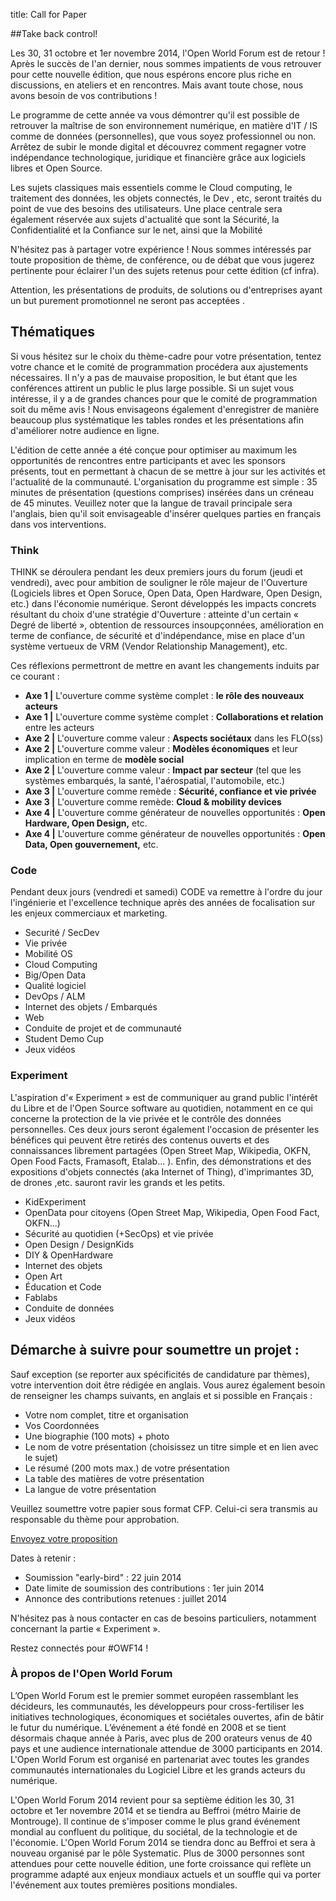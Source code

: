 title: Call for Paper 

##Take back control! 


Les 30, 31 octobre et 1er novembre 2014, l'Open World Forum est de retour ! Après le succès de l'an dernier, nous sommes impatients de vous retrouver pour cette nouvelle édition, que nous espérons encore plus riche en discussions, en ateliers et en rencontres. Mais avant toute chose, nous avons besoin de vos contributions !

Le programme de cette année va vous démontrer qu'il est possible de retrouver la maîtrise de son environnement numérique, en matière d'IT / IS comme de données (personnelles), que vous soyez professionnel ou non. Arrêtez de subir le monde digital et découvrez comment regagner votre indépendance technologique, juridique et financière grâce aux logiciels libres et Open Source.

Les sujets classiques mais essentiels comme le Cloud computing, le traitement des données, les objets connectés, le Dev , etc, seront traités du point de vue des besoins des utilisateurs. Une place centrale sera également réservée aux sujets d'actualité que sont la Sécurité, la Confidentialité et la Confiance sur le net, ainsi que la Mobilité

N'hésitez pas à partager votre expérience ! Nous sommes intéressés par toute proposition de thème, de conférence, ou de débat que vous jugerez pertinente pour éclairer l'un des sujets retenus pour cette édition (cf infra).

Attention, les présentations de produits, de solutions ou d'entreprises ayant un but purement promotionnel ne seront pas acceptées .

## Thématiques

Si vous hésitez sur le choix du thème-cadre pour votre présentation, tentez votre chance et le comité de programmation procédera aux ajustements nécessaires. Il n'y a pas de mauvaise proposition, le but étant que les conférences attirent un public le plus large possible. Si un sujet vous intéresse, il y a de grandes chances pour que le comité de programmation soit du même avis ! Nous envisageons également d'enregistrer de manière beaucoup plus systématique les tables rondes et les présentations afin d'améliorer notre audience en ligne.

L'édition de cette année a été conçue pour optimiser au maximum les opportunités de rencontres entre participants et avec les sponsors présents, tout en permettant à chacun de se mettre à jour sur les activités et l'actualité de la communauté. L'organisation du programme est simple : 35 minutes de présentation (questions comprises) insérées dans un créneau de 45 minutes. Veuillez noter que la langue de travail principale sera l'anglais, bien qu'il soit envisageable d'insérer quelques parties en français dans vos interventions.


### Think
THINK se déroulera pendant les deux premiers jours du forum (jeudi et vendredi), avec pour ambition de souligner le rôle majeur de l'Ouverture (Logiciels libres et Open Soruce, Open Data, Open Hardware, Open Design, etc.) dans l'économie numérique. Seront développés les impacts concrets résultant du choix d'une stratégie d'Ouverture : atteinte d'un certain « Degré de liberté », obtention de ressources insoupçonnées, amélioration en terme de confiance, de sécurité et d'indépendance, mise en place d'un système vertueux de VRM (Vendor Relationship Management), etc.

Ces réflexions permettront de mettre en avant les changements induits par ce courant :

* **Axe 1 |** L'ouverture comme système complet : **le rôle des nouveaux acteurs**
* **Axe 1 |** L'ouverture comme système complet : **Collaborations et relation** entre les acteurs
* **Axe 2 |** L'ouverture comme valeur : **Aspects sociétaux** dans les FLO(ss)
* **Axe 2 |** L'ouverture comme valeur : **Modèles économiques** et leur implication en terme de **modèle social**
* **Axe 2 |** L'ouverture comme valeur : **Impact par secteur** (tel que les systèmes embarqués, la santé, l'aérospatial, l'automobile, etc.)
* **Axe 3 |** L'ouverture comme remède : **Sécurité, confiance et vie privée**
* **Axe 3 |** L'ouverture comme remède: **Cloud & mobility devices**
* **Axe 4 |** L'ouverture comme générateur de nouvelles opportunités : **Open Hardware, Open Design,** etc.
* **Axe 4 |** L'ouverture comme générateur de nouvelles opportunités : **Open Data, Open gouvernement,** etc.


### Code

Pendant deux jours (vendredi et samedi) CODE va remettre à l'ordre du jour l'ingénierie et l'excellence technique après des années de focalisation sur les enjeux commerciaux et marketing.


* Securité / SecDev
* Vie privée
* Mobilité OS
* Cloud Computing
* Big/Open Data
* Qualité logiciel
* DevOps / ALM
* Internet des objets / Embarqués
* Web
* Conduite de projet et de communauté
* Student Demo Cup
* Jeux vidéos

### Experiment

L'aspiration d'« Experiment » est de communiquer au grand public l'intérêt du Libre et de l'Open Source software au quotidien, notamment en ce qui concerne la protection de la vie privée et le contrôle des données personnelles. Ces deux jours seront également l'occasion de présenter les bénéfices qui peuvent être retirés des contenus ouverts et des connaissances librement partagées (Open Street Map, Wikipedia, OKFN, Open Food Facts, Framasoft, Etalab… ). Enfin, des démonstrations et des expositions d'objets connectés (aka Internet of Thing), d'imprimantes 3D, de drones ,etc. sauront ravir les grands et les petits.

* KidExperiment
* OpenData pour citoyens (Open Street Map, Wikipedia, Open Food Fact, OKFN...)
* Sécurité au quotidien (+SecOps) et vie privée
* Open Design / DesignKids
* DIY & OpenHardware
* Internet des objets
* Open Art
* Éducation et Code
* Fablabs
* Conduite de données
* Jeux vidéos

## Démarche à suivre pour soumettre un projet :

Sauf exception (se reporter aux spécificités de candidature par thèmes), votre intervention doit être rédigée en anglais. Vous aurez également besoin de renseigner les champs suivants, en anglais et si possible en Français :

* Votre nom complet, titre et organisation
* Vos Coordonnées
* Une biographie (100 mots) + photo
* Le nom de votre présentation (choisissez un titre simple et en lien avec le sujet)
* Le résumé (200 mots max.) de votre présentation
* La table des matières de votre présentation
* La langue de votre présentation

Veuillez soumettre votre papier sous format CFP. Celui-ci sera transmis au responsable du thème pour approbation.

<a class="btn" href="http://cfp.openworldforum.org/submission/OWF2014 ">Envoyez votre proposition</a>

Dates à retenir :

* Soumission "early-bird" : 22 juin 2014
* Date limite de soumission des contributions : 1er juin 2014
* Annonce des contributions retenues : juillet 2014

N'hésitez pas à nous contacter en cas de besoins particuliers, notamment concernant la partie « Experiment ». 

Restez connectés pour #OWF14 !

### À propos de l'Open World Forum

L’Open World Forum est le premier sommet européen rassemblant les décideurs, les communautés, les développeurs pour cross-fertiliser les initiatives technologiques, économiques et sociétales ouvertes, afin de bâtir le futur du numérique. L’événement a été fondé en 2008 et se tient désormais chaque année à Paris, avec plus de 200 orateurs venus de 40 pays et une audience internationale attendue de 3000 participants en 2014. L'Open World Forum est organisé en partenariat avec toutes les grandes communautés internationales du Logiciel Libre et les grands acteurs du numérique.

L'Open World Forum 2014 revient pour sa septième édition les 30, 31 octobre et 1er novembre 2014 et se tiendra au Beffroi (métro Mairie de Montrouge). Il continue de s'imposer comme le plus grand événement mondial au confluent du politique, du sociétal, de la technologie et de l'économie. L'Open World Forum 2014 se tiendra donc au Beffroi  et sera à nouveau organisé par le pôle Systematic. Plus de 3000 personnes sont attendues pour cette nouvelle édition, une forte croissance qui reflète un programme adapté aux enjeux mondiaux actuels et un souffle qui va porter l'événement aux toutes premières positions mondiales.
